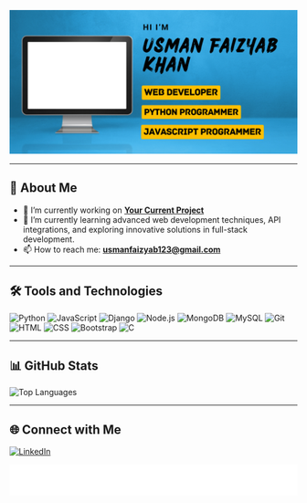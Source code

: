 ![Profile Banner](https://github.com/USMAN-FAIZYAB-KHAN/USMAN-FAIZYAB-KHAN/blob/main/github-banner.png)  

---

## 🌟 About Me  

- 🔭 I’m currently working on **[Your Current Project](#)**  
- 🌱 I’m currently learning advanced web development techniques, API integrations, and exploring innovative solutions in full-stack development.  
- 📫 How to reach me: **usmanfaizyab123@gmail.com**

---

## 🛠️ Tools and Technologies 

<p align="left"> 
  <img src="https://cdn.jsdelivr.net/gh/devicons/devicon/icons/python/python-original.svg" alt="Python" height="45" width="45"/> 
  <img src="https://cdn.jsdelivr.net/gh/devicons/devicon/icons/javascript/javascript-original.svg" alt="JavaScript" height="45" width="45"/> 
  <img src="https://cdn.jsdelivr.net/gh/devicons/devicon@latest/icons/django/django-plain.svg" alt="Django" height="45" width="45"/>        
  <img src="https://cdn.jsdelivr.net/gh/devicons/devicon/icons/nodejs/nodejs-original.svg" alt="Node.js" height="45" width="45"/> 
  <img src="https://cdn.jsdelivr.net/gh/devicons/devicon/icons/mongodb/mongodb-original.svg" alt="MongoDB" height="45" width="45"/> 
  <img src="https://cdn.jsdelivr.net/gh/devicons/devicon/icons/mysql/mysql-original.svg" alt="MySQL" height="45" width="45"/> 
  <img src="https://cdn.jsdelivr.net/gh/devicons/devicon/icons/git/git-original.svg" alt="Git" height="45" width="45"/> 
  <img src="https://cdn.jsdelivr.net/gh/devicons/devicon/icons/html5/html5-original.svg" alt="HTML" height="45" width="45"/> 
  <img src="https://cdn.jsdelivr.net/gh/devicons/devicon/icons/css3/css3-original.svg" alt="CSS" height="45" width="45"/> 
  <img src="https://cdn.jsdelivr.net/gh/devicons/devicon/icons/bootstrap/bootstrap-original.svg" alt="Bootstrap" height="45" width="45"/> 
  <img src="https://cdn.jsdelivr.net/gh/devicons/devicon/icons/c/c-original.svg" alt="C" height="45" width="45"/> 
</p>

---

## 📊 GitHub Stats  

![Top Languages](https://github-readme-stats.vercel.app/api/top-langs/?username=USMAN-FAIZYAB-KHAN&layout=compact&theme=dark)  

---

## 🌐 Connect with Me  

<p align="left">  
  <a href="https://www.linkedin.com/in/usman-faizyab-khan" target="_blank">  
    <img src="https://cdn.jsdelivr.net/gh/devicons/devicon/icons/linkedin/linkedin-original.svg" alt="LinkedIn" width="45" height="45"/>  
  </a>  
</p>  

![Alt Text](https://github.com/USMAN-FAIZYAB-KHAN/USMAN-FAIZYAB-KHAN/blob/main/animation.gif)

